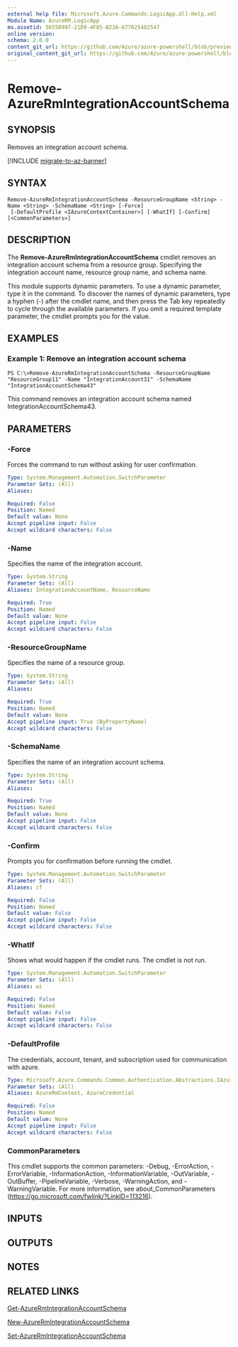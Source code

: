 ```yaml
---
external help file: Microsoft.Azure.Commands.LogicApp.dll-Help.xml
Module Name: AzureRM.LogicApp
ms.assetid: 56550997-21D9-4F85-B23A-677625482547
online version:
schema: 2.0.0
content_git_url: https://github.com/Azure/azure-powershell/blob/preview/src/ResourceManager/LogicApp/Commands.LogicApp/help/Remove-AzureRmIntegrationAccountSchema.md
original_content_git_url: https://github.com/Azure/azure-powershell/blob/preview/src/ResourceManager/LogicApp/Commands.LogicApp/help/Remove-AzureRmIntegrationAccountSchema.md
---
```


# Remove-AzureRmIntegrationAccountSchema

## SYNOPSIS
Removes an integration account schema.

[!INCLUDE [migrate-to-az-banner](../../includes/migrate-to-az-banner.md)]

## SYNTAX

```
Remove-AzureRmIntegrationAccountSchema -ResourceGroupName <String> -Name <String> -SchemaName <String> [-Force]
 [-DefaultProfile <IAzureContextContainer>] [-WhatIf] [-Confirm] [<CommonParameters>]
```

## DESCRIPTION
The **Remove-AzureRmIntegrationAccountSchema** cmdlet removes an integration account schema from a resource group.
Specifying the integration account name, resource group name, and schema name.

This module supports dynamic parameters.
To use a dynamic parameter, type it in the command.
To discover the names of dynamic parameters, type a hyphen (-) after the cmdlet name, and then press the Tab key repeatedly to cycle through the available parameters.
If you omit a required template parameter, the cmdlet prompts you for the value.

## EXAMPLES

### Example 1: Remove an integration account schema
```
PS C:\>Remove-AzureRmIntegrationAccountSchema -ResourceGroupName "ResourceGroup11" -Name "IntegrationAccount31" -SchemaName "IntegrationAccountSchema43"
```

This command removes an integration account schema named IntegrationAccountSchema43.

## PARAMETERS

### -Force
Forces the command to run without asking for user confirmation.

```yaml
Type: System.Management.Automation.SwitchParameter
Parameter Sets: (All)
Aliases: 

Required: False
Position: Named
Default value: None
Accept pipeline input: False
Accept wildcard characters: False
```

### -Name
Specifies the name of the integration account.

```yaml
Type: System.String
Parameter Sets: (All)
Aliases: IntegrationAccountName, ResourceName

Required: True
Position: Named
Default value: None
Accept pipeline input: False
Accept wildcard characters: False
```

### -ResourceGroupName
Specifies the name of a resource group.

```yaml
Type: System.String
Parameter Sets: (All)
Aliases: 

Required: True
Position: Named
Default value: None
Accept pipeline input: True (ByPropertyName)
Accept wildcard characters: False
```

### -SchemaName
Specifies the name of an integration account schema.

```yaml
Type: System.String
Parameter Sets: (All)
Aliases: 

Required: True
Position: Named
Default value: None
Accept pipeline input: False
Accept wildcard characters: False
```

### -Confirm
Prompts you for confirmation before running the cmdlet.

```yaml
Type: System.Management.Automation.SwitchParameter
Parameter Sets: (All)
Aliases: cf

Required: False
Position: Named
Default value: False
Accept pipeline input: False
Accept wildcard characters: False
```

### -WhatIf
Shows what would happen if the cmdlet runs.
The cmdlet is not run.

```yaml
Type: System.Management.Automation.SwitchParameter
Parameter Sets: (All)
Aliases: wi

Required: False
Position: Named
Default value: False
Accept pipeline input: False
Accept wildcard characters: False
```

### -DefaultProfile
The credentials, account, tenant, and subscription used for communication with azure.

```yaml
Type: Microsoft.Azure.Commands.Common.Authentication.Abstractions.IAzureContextContainer
Parameter Sets: (All)
Aliases: AzureRmContext, AzureCredential

Required: False
Position: Named
Default value: None
Accept pipeline input: False
Accept wildcard characters: False
```

### CommonParameters
This cmdlet supports the common parameters: -Debug, -ErrorAction, -ErrorVariable, -InformationAction, -InformationVariable, -OutVariable, -OutBuffer, -PipelineVariable, -Verbose, -WarningAction, and -WarningVariable. For more information, see about_CommonParameters (https://go.microsoft.com/fwlink/?LinkID=113216).

## INPUTS

## OUTPUTS

## NOTES

## RELATED LINKS

[Get-AzureRmIntegrationAccountSchema](./Get-AzureRmIntegrationAccountSchema.md)

[New-AzureRmIntegrationAccountSchema](./New-AzureRmIntegrationAccountSchema.md)

[Set-AzureRmIntegrationAccountSchema](./Set-AzureRmIntegrationAccountSchema.md)


